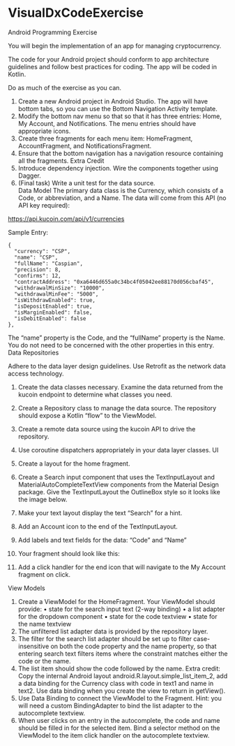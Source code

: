 # VisualDxCodeExercise
Android Programming Exercise

You will begin the implementation of an app for managing cryptocurrency.

The code for your Android project should conform to app architecture guidelines and follow best practices for coding. The app will be coded in Kotlin.

Do as much of the exercise as you can.

1.	Create a new Android project in Android Studio.  The app will have bottom tabs, so you can use the Bottom Navigation Activity template.
2.	Modify the bottom nav menu so that so that it has three entries: Home, My Account, and Notifications.  The menu entries should have appropriate icons.
3.	Create three fragments for each menu item:  HomeFragment, AccountFragment, and NotificationsFragment.
4.	Ensure that the bottom navigation has a navigation resource containing all the fragments.
Extra Credit
1.	Introduce dependency injection.  Wire the components together using Dagger.
2.	(Final task) Write a unit test for the data source.  
Data Model
The primary data class is the Currency, which consists of a Code, or abbreviation, and a Name.
The data will come from this API (no API key required): 

https://api.kucoin.com/api/v1/currencies

Sample Entry:

    {
      "currency": "CSP",
      "name": "CSP",
      "fullName": "Caspian",
      "precision": 8,
      "confirms": 12,
      "contractAddress": "0xa6446d655a0c34bc4f05042ee88170d056cbaf45",
      "withdrawalMinSize": "10000",
      "withdrawalMinFee": "5000",
      "isWithdrawEnabled": true,
      "isDepositEnabled": true,
      "isMarginEnabled": false,
      "isDebitEnabled": false
    },

The “name” property is the Code, and the “fullName” property is the Name.  You do not need to be concerned with the other properties in this entry.
Data Repositories

Adhere to the data layer design guidelines.  Use Retrofit as the network data access technology.

1.	Create the data classes necessary.  Examine the data returned from the kucoin endpoint to determine what classes you need.
2.	Create a Repository class to manage the data source.  The repository should expose a Kotlin “flow” to the ViewModel.
3.	Create a remote data source using the kucoin API to drive the repository.
4.	Use coroutine dispatchers appropriately in your data layer classes.
UI

1.	Create a layout for the home fragment.
2.	Create a Search input component that uses the TextInputLayout and MaterialAutoCompleteTextView components from the Material Design package.  Give the TextInputLayout the OutlineBox style so it looks like the image below.
3.	Make your text layout display the text “Search” for a hint.
4.	Add an Account icon to the end of the TextInputLayout.
5.	Add labels and text fields for the data: “Code” and “Name”
6.	Your fragment should look like this:
 
7.	Add a click handler for the end icon that will navigate to the My Account fragment on click.

View Models
1.	Create a ViewModel for the HomeFragment.  Your ViewModel should provide:
•	state for the search input text (2-way binding)
•	a list adapter for the dropdown component
•	state for the code textview
•	state for the name textview
2.	The unfiltered list adapter data is provided by the repository layer. 
3.	The filter for the search list adapter should be set up to filter case-insensitive on both the code property and the name property, so that entering search text filters items where the constraint matches either the code or the name.
4.	The list item should show the code followed by the name.  Extra credit: Copy the internal Android layout android.R.layout.simple_list_item_2, add a data binding for the Currency class with code in text1 and name in text2.  Use data binding when you create the view to return in getView().
5.	Use Data Binding to connect the ViewModel to the Fragment.  Hint: you will need a custom BindingAdapter to bind the list adapter to the autocomplete textview.
6.	When user clicks on an entry in the autocomplete, the code and name should be filled in for the selected item.  Bind a selector method on the ViewModel to the item click handler on the autocomplete textview.
